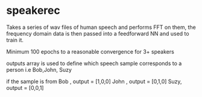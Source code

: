 # speakerec

Takes a series of wav files of human speech and performs FFT on them, 
the frequency domain data is then passed into a feedforward NN and used to train it.

Minimum 100 epochs to a reasonable convergence for 3+ speakers

outputs array is used to define which speech sample corresponds to a person i.e
Bob,John, Suzy

if the sample is from Bob , output = [1,0,0]
John , output = [0,1,0]
Suzy, output = [0,0,1]
